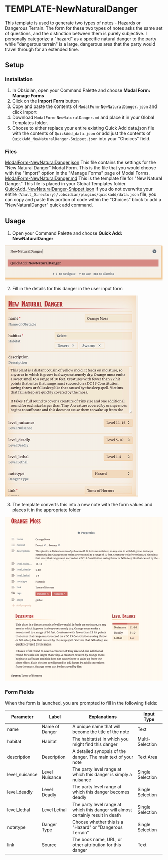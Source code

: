 # TEMPLATE-NewNaturalDanger

This template is used to generate two types of notes - Hazards or Dangerous Terrain. The form for these two types of notes asks the same set of questions, and the distinction between them is purely subjective. I personally categorize a "hazard" as a specific natural danger to the party while "dangerous terrain" is a large, dangerous area that the party would travel through for an extended time. 

## Setup

### Installation

1. In Obsidian, open your Command Palette and choose **Modal Form: Manage Forms**
2. Click on the **Import Form** button
3. Copy and paste the contents of `ModalForm-NewNaturalDanger.json` and click Import
4. Download `ModalForm-NewNaturalDanger.md` and place it in your Global Templates folder. 
5. Choose to either replace your entire existing Quick Add data.json file with the contents of `QuickAdd_data.json` or add just the contents of `QuickAdd_NewNaturalDanger-Snippet.json` into your "Choices" field.  

### Files

[ModalForm-NewNaturalDanger.json](/TEMPLATE_NewNaturalDanger/ModalForm-NewNaturalDanger.json) This file contains the settings for the "New Natural Danger" Modal Form. This is the file that you would choose with the "Import" option in the "Manage Forms" page of Modal Forms. <br>
[ModalForm-NewNaturalDanger.md](/TEMPLATE_NewNaturalDanger/ModalForm-NewNaturalDanger.md) This is the template file for "New Natural Danger." This file is placed in your Global Templates folder. <br>
[QuickAdd_NewNaturalDanger-Snippet.json](/TEMPLATE_NewNaturalDanger/QuickAdd_NewNaturalDanger-Snippet.json) If you do not overwrite your entire `(Vault_Directory)/.obsidian/plugins/quickadd/data.json` file, you can copy and paste this portion of code within the "Choices" block to add a "NewNaturalDanger" quick add command. 

## Usage

1. Open your Command Palette and choose **Quick Add: NewNaturalDanger**

![Screenshot - Quick Add NewNaturalDanger](/images/screenshot_quickadd_newnaturaldanger.png "Screenshot - Quick Add NewNaturalDanger")

2. Fill in the details for this danger in the user input form

![Screenshot - NewNaturalDanger Modal Form](/images/screenshot_modalform_newnaturaldanger.png "Screenshot - NewNaturalDanger Modal Form")

3. The template converts this into a new note with the form values and places it in the appropriate folder

![Screenshot - NewNaturalDanger Example Note](/images/screenshot_newnaturaldanger_example.png "Screenshot - NewNaturalDanger Example Note")

### Form Fields

When the form is launched, you are prompted to fill in the following fields:

| Parameter | Label | Explanations | Input Type |
|---|---|---|---|
|name|Name of Danger|A unique name that will become the title of the note|Text|
|habitat|Habitat|The habitat(s) in which you might find this danger|Multi-Selection|
|description|Description|A detailed synopsis of the danger. The main text of your note|Text Area|
|level_nuisance|Level Nuisance|The party level range at which this danger is simply a nuisance|Single Selection|
|level_deadly|Level Deadly|The party level range at which this danger becomes deadly|Single Selection|
|level_lethal|Level Lethal|The party level range at which this danger will almost certainly result in death|Single Selection|
|notetype|Danger Type|Choose whether this is a "Hazard" or "Dangerous Terrain"|Single Selection|
|link|Source|The book name, URL, or other attribution for this danger|Text|